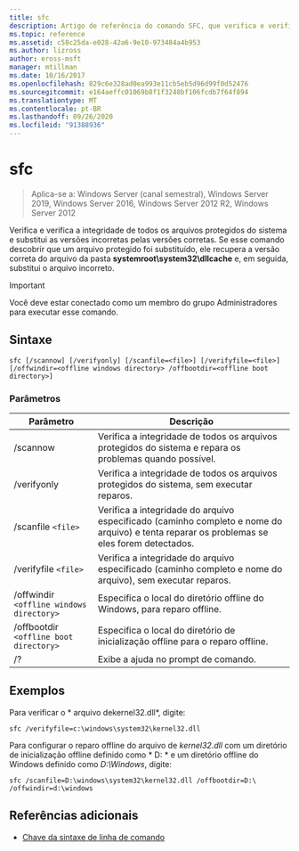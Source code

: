 ```yaml
---
title: sfc
description: Artigo de referência do comando SFC, que verifica e verifica a integridade de todos os arquivos protegidos do sistema e substitui as versões incorretas pelas versões corretas.
ms.topic: reference
ms.assetid: c58c25da-e028-42a6-9e10-973484a4b953
ms.author: lizross
author: eross-msft
manager: mtillman
ms.date: 10/16/2017
ms.openlocfilehash: 829c6e328ad0ea993e11cb5eb5d96d99f0d52476
ms.sourcegitcommit: e164aeffc01069b8f1f3248bf106fcdb7f64f894
ms.translationtype: MT
ms.contentlocale: pt-BR
ms.lasthandoff: 09/26/2020
ms.locfileid: "91388936"
---
```

# <a name="sfc"></a>sfc

> Aplica-se a: Windows Server (canal semestral), Windows Server 2019, Windows Server 2016, Windows Server 2012 R2, Windows Server 2012

Verifica e verifica a integridade de todos os arquivos protegidos do sistema e substitui as versões incorretas pelas versões corretas. Se esse comando descobrir que um arquivo protegido foi substituído, ele recupera a versão correta do arquivo da pasta **systemroot\system32\dllcache** e, em seguida, substitui o arquivo incorreto.

> [!IMPORTANT]
> Você deve estar conectado como um membro do grupo Administradores para executar esse comando.

## <a name="syntax"></a>Sintaxe

```
sfc [/scannow] [/verifyonly] [/scanfile=<file>] [/verifyfile=<file>] [/offwindir=<offline windows directory> /offbootdir=<offline boot directory>]
```

### <a name="parameters"></a>Parâmetros

| Parâmetro | Descrição |
|--|--|
| /scannow | Verifica a integridade de todos os arquivos protegidos do sistema e repara os problemas quando possível. |
| /verifyonly | Verifica a integridade de todos os arquivos protegidos do sistema, sem executar reparos. |
| /scanfile `<file>` | Verifica a integridade do arquivo especificado (caminho completo e nome do arquivo) e tenta reparar os problemas se eles forem detectados. |
| /verifyfile `<file>` | Verifica a integridade do arquivo especificado (caminho completo e nome do arquivo), sem executar reparos. |
| /offwindir `<offline windows directory>` | Especifica o local do diretório offline do Windows, para reparo offline. |
| /offbootdir `<offline boot directory>` | Especifica o local do diretório de inicialização offline para o reparo offline. |
| /? | Exibe a ajuda no prompt de comando. |

## <a name="examples"></a>Exemplos

Para verificar o * arquivo dekernel32.dll*, digite:

```
sfc /verifyfile=c:\windows\system32\kernel32.dll
```

Para configurar o reparo offline do arquivo de *kernel32.dll* com um diretório de inicialização offline definido como * D: \* e um diretório offline do Windows definido como *D:\Windows*, digite:

```
sfc /scanfile=D:\windows\system32\kernel32.dll /offbootdir=D:\ /offwindir=d:\windows
```

## <a name="additional-references"></a>Referências adicionais

- [Chave da sintaxe de linha de comando](command-line-syntax-key.md)
